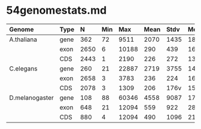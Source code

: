 # 54genomestats.md #


| Genome         | Type |  N   | Min |  Max  | Mean | Stdv | Med  | Sum   |
|:---------------|:-----|:-----|:----|:------|:-----|:-----|:-----|:------|
| A.thaliana     | gene | 362  |  72 | 9511  | 2070 | 1435 | 1893 |749306 |
|                | exon | 2650 |  6  | 10188 | 290  | 439  | 162  |769073 |
|                | CDS  | 2443 |  1  | 2190  | 226  | 272  | 137  |551566 |
| C.elegans      | gene | 260  |  21 | 22887 | 2719 | 3755 | 1473 |706843 |
|                | exon | 2658 |  3  | 3783  | 236  | 224  | 163  |627239 | 
|                | CDS  | 2078 |  3  | 1309  | 206  | 176v | 153  |427065 |
| D.melanogaster | gene | 108  |  88 | 60346 | 4558 | 9087 | 1765 |492218 |
|                | exon | 648  |  21 | 12094 | 559  | 922  | 287  |361932 |
|                | CDS  | 880  |  4  | 12094 | 490  | 1096 | 214  |431565 |